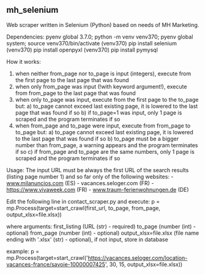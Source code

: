 ## mh_selenium

Web scraper written in Selenium (Python) based on needs of MH Marketing.

Dependencies:
    pyenv global 3.7.0; python -m venv venv370; pyenv global system; source venv370/bin/activate
    (venv370) pip install selenium
    (venv370) pip install openpyxl
    (venv370) pip install pymysql

How it works:
1. when neither from_page nor to_page is input (integers), execute from the first page to the last page that was found
2. when only from_page was input (!with keyword argument!), execute from from_page to the last page that was found
3. when only to_page was input, execute from the first page to the to_page but:
     a) to_page cannot exceed last existing page, it is lowered to the last page that was found if so
     b) if to_page=1 was input, only 1 page is scraped and the program terminates if so
4. when from_page and to_page were input, execute from from_page to to_page but:
     a) to_page cannot exceed last existing page, it is lowered to the last page that was found if so
     b) to_page must be a bigger number than from_page, a warning appears and the program terminates if so
     c) if from_page and to_page are the same numbers, only 1 page is scraped and the program terminates if so
     
Usage:
The input URL must be always the first URL of the search results (listing page number 1) and so far only of the following websites:
     - www.milanuncios.com (ES)
     - vacances.seloger.com (FR)
     - https://www.vivaweek.com (FR)
     - www.traum-ferienwohnungen.de (DE)

Edit the following line in contact_scraper.py and execute:
p = mp.Process(target=start_crawl(first_url, to_page, from_page, output_xlsx=file.xlsx))

where arguments: 
  first_listing (URL (str) - required)
  to_page (number (int) - optional)
  from_page (number (int) - optional)
  output_xlsx=file.xlsx (file name ending with '.xlsx' (str) - optional), if not input, store in database
  
example:
p = mp.Process(target=start_crawl('https://vacances.seloger.com/location-vacances-france/savoie-10000007425', 30, 15, output_xlsx=file.xlsx))
